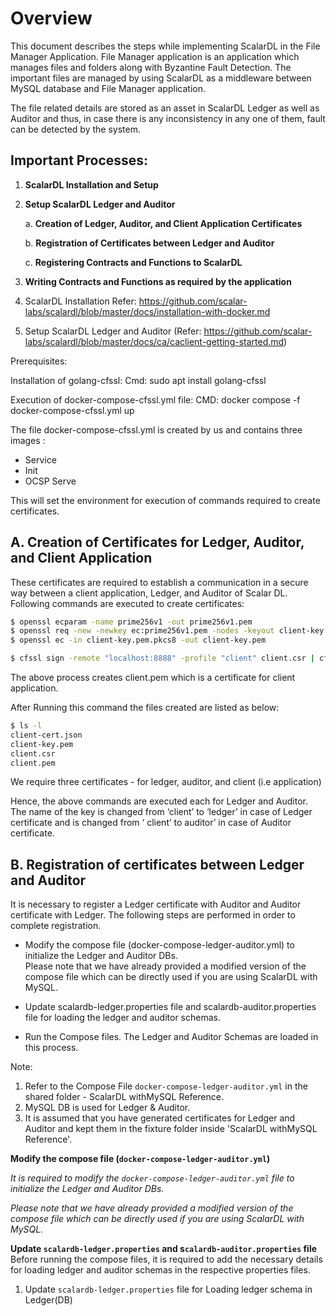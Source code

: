 # Overview

This document describes the steps while implementing ScalarDL in the File Manager Application.
File Manager application is an application which manages files and folders along with Byzantine Fault Detection. The important files are managed by using ScalarDL as a middleware between MySQL database and File Manager application.

The file related details are stored as an asset in ScalarDL Ledger as well as Auditor and thus, in case there is any inconsistency in any one of them, fault can be detected by the system.

## Important Processes:

1. **ScalarDL Installation and Setup**

2. **Setup ScalarDL Ledger and Auditor**

   a. **Creation of Ledger, Auditor, and Client Application Certificates**

   b. **Registration of Certificates between Ledger and Auditor**

   c. **Registering Contracts and Functions to ScalarDL**

3. **Writing Contracts and Functions as required by the application**


1. ScalarDL Installation
Refer: https://github.com/scalar-labs/scalardl/blob/master/docs/installation-with-docker.md

2. Setup ScalarDL Ledger and Auditor
(Refer:  https://github.com/scalar-labs/scalardl/blob/master/docs/ca/caclient-getting-started.md)

Prerequisites:

Installation of golang-cfssl:
Cmd:   sudo apt install golang-cfssl 

Execution of docker-compose-cfssl.yml file:
CMD: docker compose -f docker-compose-cfssl.yml up

The file docker-compose-cfssl.yml is created by us and contains three images : 

- Service
- Init
- OCSP Serve

This will set the environment for execution of commands required to create certificates.

## A. Creation of Certificates for Ledger, Auditor, and Client Application

These certificates are required to establish a communication in a secure way between a client application, Ledger, and Auditor of Scalar DL.
Following commands are executed to create certificates:

```bash
$ openssl ecparam -name prime256v1 -out prime256v1.pem
$ openssl req -new -newkey ec:prime256v1.pem -nodes -keyout client-key.pem.pkcs8 -out client.csr
$ openssl ec -in client-key.pem.pkcs8 -out client-key.pem

$ cfssl sign -remote "localhost:8888" -profile "client" client.csr | cfssljson -bare client -
```

The above process creates client.pem which is a certificate for client application.

After Running this command the files created are listed as below:
```bash
$ ls -l
client-cert.json
client-key.pem
client.csr
client.pem
```
We require three certificates - for ledger, auditor, and client (i.e application)

Hence, the above commands are executed each for Ledger and Auditor. The name of the key is changed from ‘client’ to ‘ledger’ in case of Ledger certificate and is changed from ‘ client’ to auditor’ in case of Auditor certificate.

## B.	Registration of certificates between Ledger and Auditor 

It is necessary to register a Ledger certificate with Auditor and Auditor certificate with Ledger.
The following steps are performed in order to complete registration.

-	Modify the compose file (docker-compose-ledger-auditor.yml) to initialize the Ledger and Auditor DBs.  
Please note that we have already provided a modified version of the compose file which can be directly used if you are using ScalarDL with MySQL.

-	Update scalardb-ledger.properties file and  scalardb-auditor.properties file for loading the ledger and auditor schemas.

-	Run the Compose files. The Ledger and Auditor Schemas are loaded in this process.

Note:

   1. Refer to the Compose File `docker-compose-ledger-auditor.yml` in the shared folder - ScalarDL withMySQL Reference.
   2. MySQL DB is used for Ledger & Auditor.
   3. It is assumed that you have generated certificates for Ledger and Auditor and kept them in the fixture folder inside 'ScalarDL withMySQL 
      Reference'.

**Modify the compose file (`docker-compose-ledger-auditor.yml`)**

_It is required to modify the `docker-compose-ledger-auditor.yml` file to initialize the Ledger and Auditor DBs._

_Please note that we have already provided a modified version of the compose file which can be directly used if you are using ScalarDL with MySQL._

**Update `scalardb-ledger.properties` and s`calardb-auditor.properties` file**
Before running the compose files, it is required to add the necessary details for loading ledger and auditor schemas in the respective properties files.

1)	Update `scalardb-ledger.properties` file for Loading ledger schema in Ledger(DB)















